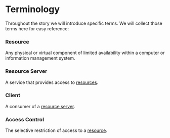 # Terminology

Throughout the story we will introduce specific terms. We will collect those terms here for easy reference:

### Resource

Any physical or virtual component of limited availability within a computer or information management system.

### Resource Server

A service that provides access to [resources](#resource).

### Client

A consumer of a [resource server](#resource-server).

### Access Control

The selective restriction of access to a [resource](#resource).
